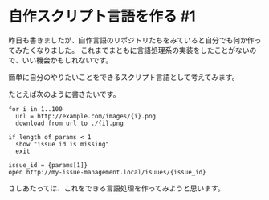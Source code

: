 # 自作スクリプト言語を作る #1

昨日も書きましたが、自作言語のリポジトリたちをみていると自分でも何か作ってみたくなりました。
これまでまともに言語処理系の実装をしたことがないので、いい機会かもしれないです。

簡単に自分のやりたいことをできるスクリプト言語として考えてみます。

たとえば次のように書きたいです。

```
for i in 1..100
  url = http://example.com/images/{i}.png
  download from url to ./{i}.png
```
```
if length of params < 1
  show "issue id is missing"
  exit

issue_id = {params[1]}
open http://my-issue-management.local/isuues/{issue_id}
```

さしあたっては、これをできる言語処理を作ってみようと思います。